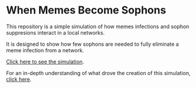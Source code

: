 # When Memes Become Sophons

This repository is a simple simulation of how memes infections and sophon suppresions interact in a local networks.

It is designed to show how few sophons are needed to fully eliminate a meme infection from a network.

[Click here to see the simulation](https://psysecgroup.github.io/memes-and-sophons/).

For an in-depth understanding of what drove the creation of this simulation, [click here](https://tyrantsmuse.mn.co/posts/when-memes-become-sophons).

